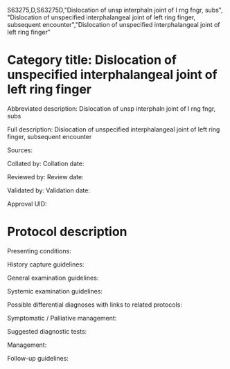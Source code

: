 S63275,D,S63275D,"Dislocation of unsp interphaln joint of l rng fngr, subs", "Dislocation of unspecified interphalangeal joint of left ring finger, subsequent encounter","Dislocation of unspecified interphalangeal joint of left ring finger"
# Category title: Dislocation of unspecified interphalangeal joint of left ring finger

Abbreviated description: Dislocation of unsp interphaln joint of l rng fngr, subs

Full description: Dislocation of unspecified interphalangeal joint of left ring finger, subsequent encounter

Sources:

Collated by:
Collation date:

Reviewed by:
Review date:

Validated by:
Validation date:

Approval UID:

# Protocol description

Presenting conditions:

History capture guidelines:

General examination guidelines:

Systemic examination guidelines:

Possible differential diagnoses with links to related protocols:

Symptomatic / Palliative management:

Suggested diagnostic tests:

Management:

Follow-up guidelines:
